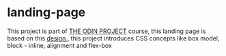 # landing-page

This project is part of [THE ODIN PROJECT](https://www.theodinproject.com/) course, this landing page is based on this [design ](https://cdn.statically.io/gh/TheOdinProject/curriculum/81a5d553f4073e593d23a6ab00d50eef8620796d/foundations/html_css/project/imgs/01.png), this project introduces CSS concepts like box model, block - inline, alignment and flex-box
